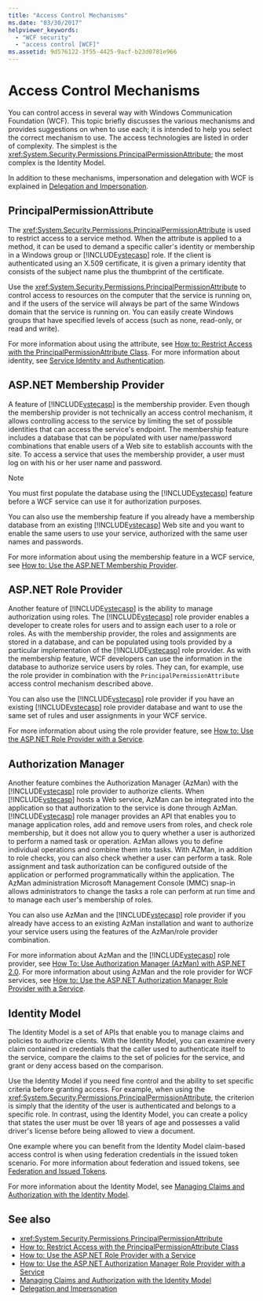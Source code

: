 ```yaml
---
title: "Access Control Mechanisms"
ms.date: "03/30/2017"
helpviewer_keywords: 
  - "WCF security"
  - "access control [WCF]"
ms.assetid: 9d576122-3f55-4425-9acf-b23d0781e966
---
```

# Access Control Mechanisms
You can control access in several way with Windows Communication Foundation (WCF). This topic briefly discusses the various mechanisms and provides suggestions on when to use each; it is intended to help you select the correct mechanism to use. The access technologies are listed in order of complexity. The simplest is the <xref:System.Security.Permissions.PrincipalPermissionAttribute>; the most complex is the Identity Model.  
  
 In addition to these mechanisms, impersonation and delegation with WCF is explained in [Delegation and Impersonation](../../../../docs/framework/wcf/feature-details/delegation-and-impersonation-with-wcf.md).  
  
## PrincipalPermissionAttribute  
 The <xref:System.Security.Permissions.PrincipalPermissionAttribute> is used to restrict access to a service method. When the attribute is applied to a method, it can be used to demand a specific caller's identity or membership in a Windows group or [!INCLUDE[vstecasp](../../../../includes/vstecasp-md.md)] role. If the client is authenticated using an X.509 certificate, it is given a primary identity that consists of the subject name plus the thumbprint of the certificate.  
  
 Use the <xref:System.Security.Permissions.PrincipalPermissionAttribute> to control access to resources on the computer that the service is running on, and if the users of the service will always be part of the same Windows domain that the service is running on. You can easily create Windows groups that have specified levels of access (such as none, read-only, or read and write).  
  
 For more information about using the attribute, see [How to: Restrict Access with the PrincipalPermissionAttribute Class](../../../../docs/framework/wcf/how-to-restrict-access-with-the-principalpermissionattribute-class.md). For more information about identity, see [Service Identity and Authentication](../../../../docs/framework/wcf/feature-details/service-identity-and-authentication.md).  
  
## ASP.NET Membership Provider  
 A feature of [!INCLUDE[vstecasp](../../../../includes/vstecasp-md.md)] is the membership provider. Even though the membership provider is not technically an access control mechanism, it allows controlling access to the service by limiting the set of possible identities that can access the service's endpoint. The membership feature includes a database that can be populated with user name/password combinations that enable users of a Web site to establish accounts with the site. To access a service that uses the membership provider, a user must log on with his or her user name and password.  
  
> [!NOTE]
>  You must first populate the database using the [!INCLUDE[vstecasp](../../../../includes/vstecasp-md.md)] feature before a WCF service can use it for authorization purposes.  
  
 You can also use the membership feature if you already have a membership database from an existing [!INCLUDE[vstecasp](../../../../includes/vstecasp-md.md)] Web site and you want to enable the same users to use your service, authorized with the same user names and passwords.  
  
 For more information about using the membership feature in a WCF service, see [How to: Use the ASP.NET Membership Provider](../../../../docs/framework/wcf/feature-details/how-to-use-the-aspnet-membership-provider.md).  
  
## ASP.NET Role Provider  
 Another feature of [!INCLUDE[vstecasp](../../../../includes/vstecasp-md.md)] is the ability to manage authorization using roles. The [!INCLUDE[vstecasp](../../../../includes/vstecasp-md.md)] role provider enables a developer to create roles for users and to assign each user to a role or roles. As with the membership provider, the roles and assignments are stored in a database, and can be populated using tools provided by a particular implementation of the [!INCLUDE[vstecasp](../../../../includes/vstecasp-md.md)] role provider. As with the membership feature, WCF developers can use the information in the database to authorize service users by roles. They can, for example, use the role provider in combination with the `PrincipalPermissionAttribute` access control mechanism described above.  
  
 You can also use the [!INCLUDE[vstecasp](../../../../includes/vstecasp-md.md)] role provider if you have an existing [!INCLUDE[vstecasp](../../../../includes/vstecasp-md.md)] role provider database and want to use the same set of rules and user assignments in your WCF service.  
  
 For more information about using the role provider feature, see [How to: Use the ASP.NET Role Provider with a Service](../../../../docs/framework/wcf/feature-details/how-to-use-the-aspnet-role-provider-with-a-service.md).  
  
## Authorization Manager  
 Another feature combines the Authorization Manager (AzMan) with the [!INCLUDE[vstecasp](../../../../includes/vstecasp-md.md)] role provider to authorize clients. When [!INCLUDE[vstecasp](../../../../includes/vstecasp-md.md)] hosts a Web service, AzMan can be integrated into the application so that authorization to the service is done through AzMan. [!INCLUDE[vstecasp](../../../../includes/vstecasp-md.md)] role manager provides an API that enables you to manage application roles, add and remove users from roles, and check role membership, but it does not allow you to query whether a user is authorized to perform a named task or operation. AzMan allows you to define individual operations and combine them into tasks. With AZMan, in addition to role checks, you can also check whether a user can perform a task. Role assignment and task authorization can be configured outside of the application or performed programmatically within the application. The AzMan administration Microsoft Management Console (MMC) snap-in allows administrators to change the tasks a role can perform at run time and to manage each user's membership of roles.  
  
 You can also use AzMan and the [!INCLUDE[vstecasp](../../../../includes/vstecasp-md.md)] role provider if you already have access to an existing AzMan installation and want to authorize your service users using the features of the AzMan/role provider combination.  
  
 For more information about AzMan and the [!INCLUDE[vstecasp](../../../../includes/vstecasp-md.md)] role provider, see [How To: Use Authorization Manager (AzMan) with ASP.NET 2.0](https://go.microsoft.com/fwlink/?LinkId=88951). For more information about using AzMan and the role provider for WCF services, see [How to: Use the ASP.NET Authorization Manager Role Provider with a Service](../../../../docs/framework/wcf/feature-details/how-to-use-the-aspnet-authorization-manager-role-provider-with-a-service.md).  
  
## Identity Model  
 The Identity Model is a set of APIs that enable you to manage claims and policies to authorize clients. With the Identity Model, you can examine every claim contained in credentials that the caller used to authenticate itself to the service, compare the claims to the set of policies for the service, and grant or deny access based on the comparison.  
  
 Use the Identity Model if you need fine control and the ability to set specific criteria before granting access. For example, when using the <xref:System.Security.Permissions.PrincipalPermissionAttribute>, the criterion is simply that the identity of the user is authenticated and belongs to a specific role. In contrast, using the Identity Model, you can create a policy that states the user must be over 18 years of age and possesses a valid driver's license before being allowed to view a document.  
  
 One example where you can benefit from the Identity Model claim-based access control is when using federation credentials in the issued token scenario. For more information about federation and issued tokens, see [Federation and Issued Tokens](../../../../docs/framework/wcf/feature-details/federation-and-issued-tokens.md).  
  
 For more information about the Identity Model, see [Managing Claims and Authorization with the Identity Model](../../../../docs/framework/wcf/feature-details/managing-claims-and-authorization-with-the-identity-model.md).  
  
## See also
- <xref:System.Security.Permissions.PrincipalPermissionAttribute>
- [How to: Restrict Access with the PrincipalPermissionAttribute Class](../../../../docs/framework/wcf/how-to-restrict-access-with-the-principalpermissionattribute-class.md)
- [How to: Use the ASP.NET Role Provider with a Service](../../../../docs/framework/wcf/feature-details/how-to-use-the-aspnet-role-provider-with-a-service.md)
- [How to: Use the ASP.NET Authorization Manager Role Provider with a Service](../../../../docs/framework/wcf/feature-details/how-to-use-the-aspnet-authorization-manager-role-provider-with-a-service.md)
- [Managing Claims and Authorization with the Identity Model](../../../../docs/framework/wcf/feature-details/managing-claims-and-authorization-with-the-identity-model.md)
- [Delegation and Impersonation](../../../../docs/framework/wcf/feature-details/delegation-and-impersonation-with-wcf.md)
